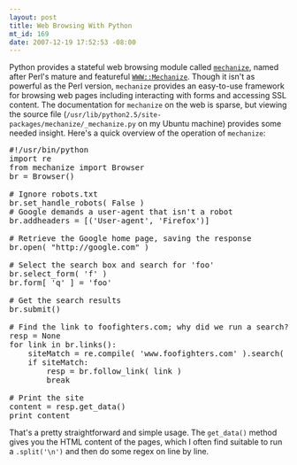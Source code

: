 ```yaml
--- 
layout: post
title: Web Browsing With Python
mt_id: 169
date: 2007-12-19 17:52:53 -08:00
---
```

Python provides a stateful web browsing module called [`mechanize`](http://wwwsearch.sourceforge.net/mechanize/), named after Perl's mature and featureful [`WWW::Mechanize`](http://search.cpan.org/author/PETDANCE/WWW-Mechanize-1.34/lib/WWW/Mechanize.pm).  Though it isn't as powerful as the Perl version, `mechanize` provides an easy-to-use framework for browsing web pages including interacting with forms and accessing SSL content.  The documentation for `mechanize` on the web is sparse, but viewing the source file (`/usr/lib/python2.5/site-packages/mechanize/_mechanize.py` on my Ubuntu machine) provides some needed insight.  Here's a quick overview of the operation of `mechanize`:

<pre class="brush: python;">
#!/usr/bin/python
import re
from mechanize import Browser
br = Browser()

# Ignore robots.txt
br.set_handle_robots( False )
# Google demands a user-agent that isn't a robot
br.addheaders = [('User-agent', 'Firefox')]

# Retrieve the Google home page, saving the response
br.open( "http://google.com" )

# Select the search box and search for 'foo'
br.select_form( 'f' )
br.form[ 'q' ] = 'foo'

# Get the search results
br.submit()

# Find the link to foofighters.com; why did we run a search?
resp = None
for link in br.links():
    siteMatch = re.compile( 'www.foofighters.com' ).search( link.url )
    if siteMatch:
        resp = br.follow_link( link )
        break

# Print the site
content = resp.get_data()
print content
</pre>

That's a pretty straightforward and simple usage.  The `get_data()` method gives you the HTML content of the pages, which I often find suitable to run a `.split('\n')` and then do some regex on line by line.
